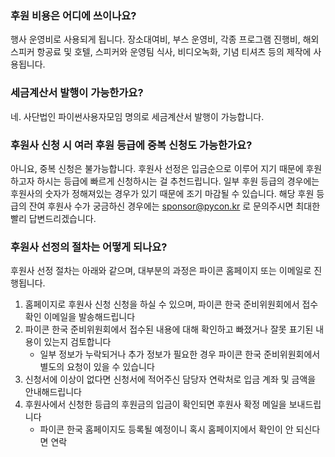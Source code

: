 ### 후원 비용은 어디에 쓰이나요?
행사 운영비로 사용되게 됩니다. 장소대여비, 부스 운영비, 각종 프로그램 진행비, 해외 스피커 항공료 및 호텔, 스피커와 운영팀 식사, 비디오녹화, 기념 티셔츠 등의 제작에 사용됩니다.

### 세금계산서 발행이 가능한가요?
네. 사단법인 파이썬사용자모임 명의로 세금계산서 발행이 가능합니다.

### 후원사 신청 시 여러 후원 등급에 중복 신청도 가능한가요?
아니요, 중복 신청은 불가능합니다. 후원사 선정은 입금순으로 이루어 지기 때문에 후원하고자 하시는 등급에 빠르게 신청하시는 걸 추천드립니다.
일부 후원 등급의 경우에는 후원사의 숫자가 정해져있는 경우가 있기 때문에 조기 마감될 수 있습니다.
해당 후원 등급의 잔여 후원사 수가 궁금하신 경우에는 sponsor@pycon.kr 로 문의주시면 최대한 빨리 답변드리겠습니다.

### 후원사 선정의 절차는 어떻게 되나요?
후원사 선정 절차는 아래와 같으며, 대부분의 과정은 파이콘 홈페이지 또는 이메일로 진행됩니다.
  1. 홈페이지로 후원사 신청 신청을 하실 수 있으며, 파이콘 한국 준비위원회에서 접수 확인 이메일을 발송해드립니다
  2. 파이콘 한국 준비위원회에서 접수된 내용에 대해 확인하고 빠졌거나 잘못 표기된 내용이 있는지 검토합니다
      - 일부 정보가 누락되거나 추가 정보가 필요한 경우 파이콘 한국 준비위원회에서 별도의 요청이 있을 수 있습니다
  3. 신청서에 이상이 없다면 신청서에 적어주신 담당자 연락처로 입금 계좌 및 금액을 안내해드립니다
  4. 후원사에서 신청한 등급의 후원금의 입금이 확인되면 후원사 확정 메일을 보내드립니다
      - 파이콘 한국 홈페이지도 등록될 예정이니 혹시 홈페이지에서 확인이 안 되신다면 연락 
